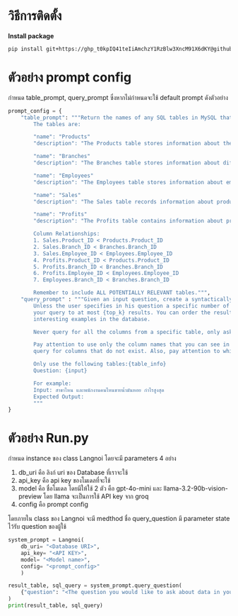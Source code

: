 # วิธีการติดตั้ง
**Install package**
```bash
pip install git+https://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@github.com/folknawatt/langnoi.git#egg=pylangnoi
```

# ตัวอย่าง prompt config
กำหนด table_prompt, query_prompt ซึ่งหากไม่กำหนดจะใช้ default prompt ดังตัวอย่าง
```python
prompt_config = {
    "table_prompt": """Return the names of any SQL tables in MySQL that are relevant to the user question.
        The tables are:

        "name": "Products"
        "description": "The Products table stores information about the products available in inventory, including Product_ID, Product_Name, Quantity, and Price."

        "name": "Branches"
        "description": "The Branches table stores information about different branches, including Branch_ID and Branch_Name."

        "name": "Employees"
        "description": "The Employees table stores information about employees, including Employee_ID, Employee_Name, and the Branch_ID where they are assigned."

        "name": "Sales"
        "description": "The Sales table records information about product sales, including Sales_ID, Product_ID (linked to Products.Product_ID), Branch_ID (linked to Branches.Branch_ID), Employee_ID (linked to Employees.Employee_ID), Total_Sales, Sales_By_Branch, Sales_By_Employee, and Total_Sales_Amount."

        "name": "Profits"
        "description": "The Profits table contains information about profits made from product sales, including Product_ID (linked to Products.Product_ID), Branch_ID (linked to Branches.Branch_ID), Employee_ID (linked to Employees.Employee_ID), Total_Profit, Profit_By_Branch, and Profit_By_Employee."

        Column Relationships:
        1. Sales.Product_ID < Products.Product_ID
        2. Sales.Branch_ID < Branches.Branch_ID
        3. Sales.Employee_ID < Employees.Employee_ID
        4. Profits.Product_ID < Products.Product_ID
        5. Profits.Branch_ID < Branches.Branch_ID
        6. Profits.Employee_ID < Employees.Employee_ID
        7. Employees.Branch_ID < Branches.Branch_ID

        Remember to include ALL POTENTIALLY RELEVANT tables.""",
    "query_prompt" : """Given an input question, create a syntactically correct {dialect} query to run to help find the answer.
        Unless the user specifies in his question a specific number of examples they wish to obtain, always limit
        your query to at most {top_k} results. You can order the results by a relevant column to return the most
        interesting examples in the database.

        Never query for all the columns from a specific table, only ask for a the few relevant columns given the question.

        Pay attention to use only the column names that you can see in the schema description. Be careful to not
        query for columns that do not exist. Also, pay attention to which column is in which table.

        Only use the following tables:{table_info}
        Question: {input}

        For example:
        Input: สาขาไหน และพนักงานคนไหนขายน้ำมันหอย กำไรสูงสุด
        Expected Output:
        """
}
```

# ตัวอย่าง Run.py
กำหนด instance ของ class Langnoi โดยจะมี parameters 4 อย่าง
1. db_uri คือ ลิงก์ uri ของ Database ที่เราจะใช้
2. api_key คือ api key ของโมเดลที่จะใช้
3. model คือ ชื่อโมเดล โดยมีให้ใช้ 2 ตัว คือ gpt-4o-mini และ llama-3.2-90b-vision-preview โดย llama จะเป็นการใช้ API key จาก groq 
4. config  คือ prompt config 

โดยภายใน class ของ Langnoi จะมี medthod ชื่อ query_question 
มี parameter state ไว้รับ question ของผู้ใช้
```python
system_prompt = Langnoi(
    db_uri= "<Database URI>", 
    api_key= "<API KEY>", 
    model= "<Model name>",
    config= "<prompt_config>"
    )

result_table, sql_query = system_prompt.query_question(
    {"question": "<The question you would like to ask about data in your database>"}
)
print(result_table, sql_query)
```